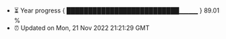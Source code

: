 - ⏳ Year progress { ██████████████████████████▁▁▁▁ } 89.01 %
- ⏰ Updated on Mon, 21 Nov 2022 21:21:29 GMT

